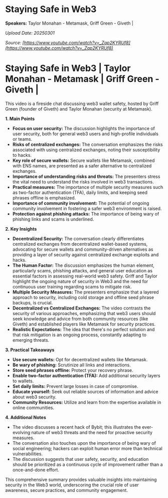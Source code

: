 # Staying Safe in Web3

**Speakers:** Taylor Monahan - Metamask, Griff Green - Giveth |


*Upload Date: 20250301*

*Source: [https://www.youtube.com/watch?v=_Zqp2KYRUf8](https://www.youtube.com/watch?v=_Zqp2KYRUf8)*

# Staying Safe in Web3 | Taylor Monahan - Metamask | Griff Green - Giveth |

This video is a fireside chat discussing web3 wallet safety, hosted by Griff Green (founder of Giveth) and Taylor Monahan (security at Metamask).

**1. Main Points**

* **Focus on user security:** The discussion highlights the importance of user security, both for general web3 users and high-profile individuals or teams.
* **Risks of centralized exchanges:** The conversation emphasizes the risks associated with using centralized exchanges, noting their susceptibility to hacks.
* **Key role of secure wallets:** Secure wallets like Metamask, combined with ENS names, are presented as a safer alternative to centralized exchanges.
* **Importance of understanding risks and threats:** The presenters stress the vital need to understand the risks involved in web3 transactions.
* **Practical measures:**  The importance of multiple security measures such as two-factor authentication (TFA), daily limits, and keeping seed phrases offline is emphasized.
* **Importance of community involvement:** The potential of ongoing community involvement in fostering a safer web3 environment is raised.
* **Protection against phishing attacks:**  The importance of being wary of phishing links and scams is underlined.

**2. Key Insights**

* **Decentralized Security:** The conversation clearly differentiates centralized exchanges from decentralized wallet-based systems, advocating for secure wallets and community-driven alternatives as providing a layer of security against centralized exchange exploits and hacks.
* **The Human Factor:** The discussion emphasizes the human element, particularly scams, phishing attacks, and general user education as essential factors in assessing real-world web3 safety. Griff and Taylor highlight the ongoing nature of security in Web3 and the need for continuous user training regarding scams to mitigate risk.
* **Multiple Security Measures:** The presenters emphasize that a layered approach to security, including cold storage and offline seed phrase backups, is crucial.
* **Decentralized vs Centralized Exchanges:** The video contrasts the security of various approaches, emphasizing that web3 users should seek knowledge and advice from both community resources (like Giveth) and established players like Metamask for security practices.
* **Realistic Expectations:** The idea that there's no perfect solution and that risk mitigation is an ongoing process, constantly adapting to emerging threats.


**3. Practical Takeaways**

* **Use secure wallets:** Opt for decentralized wallets like Metamask.
* **Be wary of phishing:** Scrutinize all links and interactions.
* **Store seed phrases offline:** Protect your recovery phrase.
* **Enable two-factor authentication (TFA):** Add additional security layers to wallets.
* **Set daily limits:** Prevent large losses in case of compromise.
* **Educate yourself:** Seek out reliable sources of information and advice about web3 security.
* **Community Resources:** Utilize and learn from the expertise available in online communities.


**4. Additional Notes**

* The video discusses a recent hack of Bybit; this illustrates the ever-evolving nature of web3 threats and the need for proactive security measures.
* The conversation also touches upon the importance of being wary of social engineering; hackers can exploit human error more than technical vulnerabilities.
*  The discussion suggests that user safety, security, and education should be prioritized as a continuous cycle of improvement rather than a once-and-done effort.


This comprehensive summary provides valuable insights into maintaining security in the Web3 world, underscoring the crucial role of user awareness, secure practices, and community engagement.